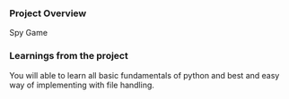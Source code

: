 ### Project Overview

 Spy Game


### Learnings from the project

 You will able to learn all basic fundamentals of python and best and easy way of implementing with file handling.


